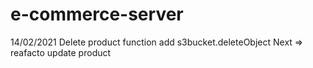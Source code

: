 # e-commerce-server

14/02/2021
Delete product function add s3bucket.deleteObject
Next =>
reafacto update product
